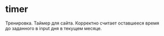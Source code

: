 # timer
Тренировка. Таймер для сайта. Корректно считает оставшееся время до заданного в input дня в текущем месяце.
